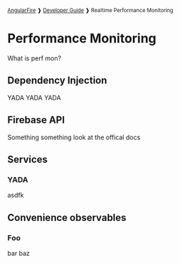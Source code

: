 <small>
<a href="https://github.com/angular/angularfire">AngularFire</a> &#10097; <a href="../README.md#developer-guide">Developer Guide</a> &#10097; Realtime Performance Monitoring
</small>

# Performance Monitoring

What is perf mon?

## Dependency Injection

YADA YADA YADA

## Firebase API

Something something look at the offical docs

## Services

### YADA

asdfk

## Convenience observables

### Foo

bar baz